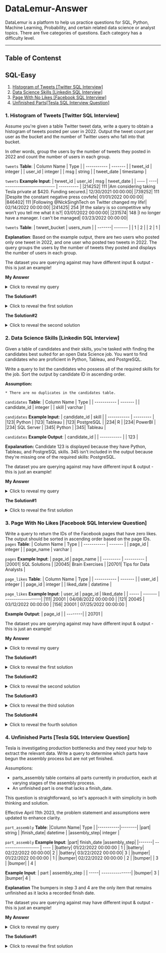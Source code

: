 # DataLemur-Answer

DataLemur is a platform to help us practice questions for SQL, Python, Machine Learning, Probability, and certain related data science or analyst topics. There are five categories of questions. Each category has a difficulty level.

---
## Table of Contenst
## SQL-Easy
1. [Histogram of Tweets [Twitter SQL Interview]](#easy1)
2. [Data Science Skills [Linkedin SQL Interview]](#easy2)
3. [Page With No Likes [Facebook SQL Interview]](#easy3)
4. [Unfinished Parts[Tesla SQL Interview Question]](#easy4)


### <a id="easy1"></a>1. Histogram of Tweets [Twitter SQL Interview]
Assume you're given a table Twitter tweet data, write a query to obtain a histogram of tweets posted per user in 2022. Output the tweet count per user as the bucket and the number of Twitter users who fall into that bucket.

In other words, group the users by the number of tweets they posted in 2022 and count the number of users in each group.

`tweets` **Table**:
| Column Name | Type    |
| ----------- | ------- |
| tweet_id    | integer |
| user_id   | integer |
| msg | string |
| tweet_date | timestamp |


`tweets` **Example Input**:
| twwet_id | user_id | msg  | tweet_date |
| ---- | ----| ------------------------- | ---------- |
|214252|	111	|Am considering taking Tesla private at $420. Funding secured.|	12/30/2021 00:00:00|
|739252|	111	|Despite the constant negative press covfefe|	01/01/2022 00:00:00|
|846402|	111	|Following @NickSinghTech on Twitter changed my life!|	02/14/2022 00:00:00|
|241425|	254	|If the salary is so competitive why won’t you tell me what it is?|	03/01/2022 00:00:00|
|231574|	148	|I no longer have a manager. I can't be managed|	03/23/2022 00:00:00|

`tweets` **Table**:
| twwet_bucket |  users_num |
| -------| ------- |
|   1  |   2   |
|   2  |   1   |

**Explanation**:
Based on the example output, there are two users who posted only one tweet in 2022, and one user who posted two tweets in 2022. The query groups the users by the number of tweets they posted and displays the number of users in each group.

The dataset you are querying against may have different input & output - this is just an example!


**My Answer**
<details>
  <summary>Click to reveal my query</summary>
<pre><code>
SELECT
  x.tweet_bucket,
  COUNT(x.user_id) as users_num
FROM (SELECT COUNT(tweet_id) AS tweet_bucket, user_id 
      FROM tweets 
      WHERE tweet_date >= '2022-01-01'
      GROUP BY 2) x
GROUP BY 1
</code></pre>
</details>

**The Solution#1**
<details>
  <summary>Click to reveal the first solution </summary>
<pre><code>
SELECT 
  tweet_count_per_user AS tweet_bucket, 
  COUNT(user_id) AS users_num 
FROM (
  SELECT 
    user_id, 
    COUNT(tweet_id) AS tweet_count_per_user 
  FROM tweets 
  WHERE tweet_date BETWEEN '2022-01-01' 
    AND '2022-12-31'
  GROUP BY user_id) AS total_tweets 
GROUP BY tweet_count_per_user;
</code></pre>
</details>

**The Solution#2**
<details>
  <summary>Click to reveal the second solution </summary>
<pre><code>
WITH total_tweets AS (
  SELECT 
    user_id, 
    COUNT(tweet_id) AS tweet_count_per_user
  FROM tweets 
  WHERE tweet_date BETWEEN '2022-01-01' 
    AND '2022-12-31' 
  GROUP BY user_id) 
  
SELECT 
  tweet_count_per_user AS tweet_bucket, 
  COUNT(user_id) AS users_num 
FROM total_tweets 
GROUP BY tweet_count_per_user;
</code></pre>
</details>

### <a id="easy2"></a>2. Data Science Skills [Linkedin SQL Interview]
Given a table of candidates and their skills, you're tasked with finding the candidates best suited for an open Data Science job. You want to find candidates who are proficient in Python, Tableau, and PostgreSQL.

Write a query to list the candidates who possess all of the required skills for the job. Sort the output by candidate ID in ascending order.

**Assumption:**

`* There are no duplicates in the candidates table.`

`candidates` **Table**:
| Column Name | Type    |
| ----------- | ------- |
| candidate_id | integer |
| skill | varchar |

`candidates` **Example Input**:
| candidate_id | skill    |
| ----------- | --------- |
|123|	Python |
|123|	Tableau |
|123|	PostgreSQL |
|234|	R |
|234|	PowerBI |
|234|	SQL Server |
|345|	Python |
|345|	Tableau |

`candidates` **Example Output**:
| candidate_id |
| ----------- | 
| 123 |

**Expalanation:**
Candidate 123 is displayed because they have Python, Tableau, and PostgreSQL skills. 345 isn't included in the output because they're missing one of the required skills: PostgreSQL.

The dataset you are querying against may have different input & output - this is just an example!

**My Answer**
<details>
  <summary>Click to reveal my query</summary>
<pre><code>
SELECT
  x.candidate_id
FROM
  (SELECT
      candidate_id,
      STRING_AGG(skill, ', ') AS skill_required
  FROM
      candidates
  WHERE
      skill IN ('Python', 'Tableau', 'PostgreSQL')
  GROUP BY
      candidate_id
  HAVING
      COUNT(DISTINCT skill) = 3) x;
</code></pre>
</details>

**The Solution#1**
<details>
  <summary>Click to reveal the first solution </summary>
<pre><code>
SELECT 
  candidate_id
FROM 
  candidates
WHERE 
  skill IN ('Python', 'Tableau', 'PostgreSQL')
GROUP BY 
  candidate_id
HAVING 
  COUNT(skill) = 3
ORDER BY 
  candidate_id;
</code></pre>
</details>

### <a id="easy3"></a>3. Page With No Likes [Facebook SQL Interview Question]
Write a query to return the IDs of the Facebook pages that have zero likes. The output should be sorted in ascending order based on the page IDs.
`pages` **Table**:
| Column Name | Type    |
| ----------- | ------- |
| page_id | integer |
| page_name | varchar |

`pages` **Example Input**:
| page_id | page_name    |
| --------- | ---------- |
|20001|	SQL Solutions |
|20045|	Brain Exercises |
|20701|	Tips for Data Analysts |

`page_likes` **Table**:
| Column Name | Type    |
| ----------- | ------- |
| user_id | integer |
| page_id | integer |
| liked_date | datetime |

`page_likes` **Example Input**:
| user_id | page_id |    liked_date     |
| -----   | ------- | ------------------|
|111|	20001 |	04/08/2022 00:00:00 |
|121|	20045 |	03/12/2022 00:00:00 |
|156|	20001 |	07/25/2022 00:00:00 |

**Example Output**:
| page_id |
| --------|
| 20701   |

The dataset you are querying against may have different input & output - this is just an example!

**My Answer**
<details>
  <summary>Click to reveal my query</summary>
<pre><code>
SELECT
  x.page_id
FROM
  (SELECT 
    p.page_id,
    COUNT(pl.liked_date) AS like_count
  FROM 
    pages p
  LEFT JOIN
      page_likes pl ON p.page_id = pl.page_id
  GROUP BY 1) x
WHERE x.like_count < 1
</code></pre>
</details>

**The Solution#1**
<details>
  <summary>Click to reveal the first solution </summary>
<pre><code>
SELECT 
  page_id
FROM 
  pages
EXCEPT
SELECT 
  page_id
FROM 
  page_likes;
</code></pre>
</details>

**The Solution#2**
<details>
  <summary>Click to reveal the second solution </summary>
<pre><code>
SELECT 
  pages.page_id
FROM 
  pages
LEFT OUTER JOIN page_likes AS likes
  ON pages.page_id = likes.page_id
WHERE 
  likes.page_id IS NULL;
</code></pre>
</details>

**The Solution#3**
<details>
  <summary>Click to reveal the third solution </summary>
<pre><code>
SELECT 
  page_id
FROM 
  pages
WHERE page_id NOT IN (
    SELECT 
      page_id
  FROM 
    page_likes
  WHERE page_id IS NOT NULL
  );
</code></pre>
</details>

**The Solution#4**
<details>
  <summary>Click to reveal the fourth solution </summary>
<pre><code>
SELECT 
  page_id
FROM 
  pages
WHERE NOT EXISTS (
  SELECT page_id
  FROM page_likes AS likes
  WHERE likes.page_id = pages.page_id
  );
</code></pre>
</details>


### <a id="easy4"></a>4. Unfinished Parts [Tesla SQL Interview Question]
Tesla is investigating production bottlenecks and they need your help to extract the relevant data. Write a query to determine which parts have begun the assembly process but are not yet finished.

Assumptions:

* parts_assembly table contains all parts currently in production, each at varying stages of the assembly process.
* An unfinished part is one that lacks a finish_date.

This question is straightforward, so let's approach it with simplicity in both thinking and solution.

Effective April 11th 2023, the problem statement and assumptions were updated to enhance clarity.

`part_assembly` **Table**:
|Column Name|	Type |
|-----------|--------|
|part|	string |
|finish_date|	datetime |
|assembly_step|	integer |

`part_assembly` **Example Input**:
|part|	finish_date	|assembly_step|
|-------| ------------------- | ---- |
|battery|	01/22/2022 00:00:00 |	1 |
|battery|	02/22/2022 00:00:00| 2 |
|battery|	03/22/2022 00:00:00|	3 |
|bumper|	01/22/2022 00:00:00 |	1 |
|bumper|	02/22/2022 00:00:00 |	2 |
|bumper|		| 3 | 
|bumper|		| 4 |

**Example Input**:
| part |	assembly_step |
| -----| ---------------|
|bumper|	3 |
|bumper|	4 |

**Explanation**
The bumpers in step 3 and 4 are the only item that remains unfinished as it lacks a recorded finish date.

The dataset you are querying against may have different input & output - this is just an example!

**My Answer**
<details>
  <summary>Click to reveal my query</summary>
<pre><code>
SELECT 
  part,
  assembly_step
FROM 
  parts_assembly
WHERE
  finish_date IS NULL;
</code></pre>
</details>

**The Solution#1**
<details>
  <summary>Click to reveal the first solution </summary>
<pre><code>
SELECT part, assembly_step
FROM parts_assembly
WHERE finish_date IS NULL;
</code></pre>
</details>

